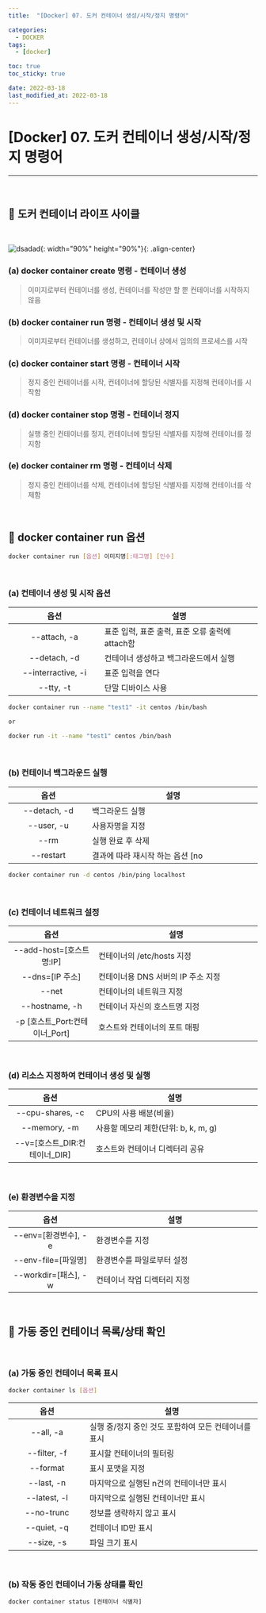 ```yaml
---
title:  "[Docker] 07. 도커 컨테이너 생성/시작/정지 명령어" 

categories:
  - DOCKER
tags:
  - [docker]

toc: true
toc_sticky: true

date: 2022-03-18
last_modified_at: 2022-03-18
---
```

# [Docker] 07. 도커 컨테이너 생성/시작/정지 명령어
---

<style>
table {
    font-size: 12pt;
}
table th:first-of-type {
    width: 5%;
}
table th:nth-of-type(2) {
    width: 15%;
}
table th:nth-of-type(3) {
    width: 50%;
}
table th:nth-of-type(4) {
    width: 30%;
}
</style>

<br>

## 🔔 도커 컨테이너 라이프 사이클

<br>

![dsadad](https://user-images.githubusercontent.com/42735894/223644517-de2cde89-34d1-4c68-b619-102ea569637b.png){: width="90%" height="90%"}{: .align-center}

### (a) docker container create 명령 - 컨테이너 생성

> 이미지로부터 컨테이너를 생성, 컨테이너를 작성만 할 뿐 컨테이너를 시작하지 않음 <br>

### (b) docker container run 명령 - 컨테이너 생성 및 시작

> 이미지로부터 컨테이너를 생성하고, 컨테이너 상에서 임의의 프로세스를 시작 <br>

### (c) docker container start 명령 - 컨테이너 시작

> 정지 중인 컨테이너를 시작, 컨테이너에 할당된 식별자를 지정해 컨테이너를 시작함 <br>

### (d) docker container stop 명령 - 컨테이너 정지

> 실행 중인 컨테이너를 정지, 컨테이너에 할당된 식별자를 지정해 컨테이너를 정지함 <br>

### (e) docker container rm 명령 - 컨테이너 삭제

> 정지 중인 컨테이너를 삭제, 컨테이너에 할당된 식별자를 지정해 컨테이너를 삭제함 <br>

<br>

## 🔔 docker container run 옵션

```bash
docker container run [옵션] 이미지명[:태그명] [인수]
```

<br>

### (a) 컨테이너 생성 및 시작 옵션

|옵션|설명|
|:---:|---|
|--attach, -a|표준 입력, 표준 출력, 표준 오류 출력에 attach함|
|--detach, -d|컨테이너 생성하고 백그라운드에서 실행|
|--interractive, -i|표준 입력을 연다|
|--tty, -t|단말 디바이스 사용|

```bash
docker container run --name "test1" -it centos /bin/bash

or

docker run -it --name "test1" centos /bin/bash
```

<br>

### (b) 컨테이너 백그라운드 실행

|옵션|설명|
|:---:|---|
|--detach, -d|백그라운드 실행|
|--user, -u|사용자명을 지정|
|--rm|실행 완료 후 삭제|
|--restart|결과에 따라 재시작 하는 옵션 [no | always | on-failure] <br> no : 안함 <br> on-failure:n(횟수) - 종료 스테이터스가 0이 아닐 때 n번 재시작 <br> always : 항상|

```bash
docker container run -d centos /bin/ping localhost
```

<br>

### (c) 컨테이너 네트워크 설정

|옵션|설명|
|:---:|---|
|--add-host=[호스트명:IP]|컨테이너의 /etc/hosts 지정|
|--dns=[IP 주소]|컨테이너용 DNS 서버의 IP 주소 지정|
|--net|컨테이너의 네트워크 지정|
|--hostname, -h|컨테이너 자신의 호스트명 지정|
|-p [호스트_Port:컨테이너_Port]|호스트와 컨테이너의 포트 매핑|

<br>

### (d) 리소스 지정하여 컨테이너 생성 및 실행

|옵션|설명|
|:---:|---|
|--cpu-shares, -c|CPU의 사용 배분(비율)|
|--memory, -m|사용할 메모리 제한(단위: b, k, m, g)|
|--v=[호스트_DIR:컨테이너_DIR]|호스트와 컨테이너 디렉터리 공유|

<br>

### (e) 환경변수을 지정

|옵션|설명|
|:---:|---|
|--env=[환경변수], -e|환경변수를 지정|
|--env-file=[파일명]|환경변수를 파일로부터 설정|
|--workdir=[패스], -w|컨테이너 작업 디렉터리 지정|

<br>

## 🔔 가동 중인 컨테이너 목록/상태 확인

<br>

### (a) 가동 중인 컨테이너 목록 표시

```bash
docker container ls [옵션]
```

|옵션|설명|
|:---:|---|
|--all, -a|실행 중/정지 중인 것도 포함하여 모든 컨테이너를 표시|
|--filter, -f|표시할 컨테이너의 필터링|
|--format|표시 포맷을 지정|
|--last, -n|마지막으로 실행된 n건의 컨테이너만 표시|
|--latest, -l|마지막으로 실행된 컨테이너만 표시|
|--no-trunc|정보를 생략하지 않고 표시|
|--quiet, -q|컨테이너 ID만 표시|
|--size, -s|파일 크기 표시|

<br>

### (b) 작동 중인 컨테이너 가동 상태를 확인

```bash
docker container status [컨테이너 식별자]
```